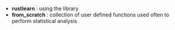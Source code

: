 * __rustlearn__ : using the library
* __from_scratch__ : collection of user defined functions used often to perform statistical analysis
